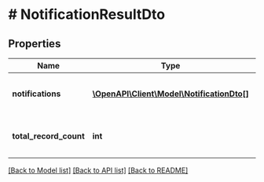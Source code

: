 # # NotificationResultDto

## Properties

Name | Type | Description | Notes
------------ | ------------- | ------------- | -------------
**notifications** | [**\OpenAPI\Client\Model\NotificationDto[]**](NotificationDto.md) | Gets or sets the current page of notifications. | [optional]
**total_record_count** | **int** | Gets or sets the total number of notifications. | [optional]

[[Back to Model list]](../../README.md#models) [[Back to API list]](../../README.md#endpoints) [[Back to README]](../../README.md)
